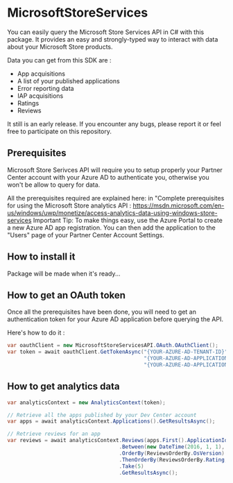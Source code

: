 # MicrosoftStoreServices
You can easily query the Microsoft Store Services API in C# with this package.
It provides an easy and strongly-typed way to interact with data about your Microsoft Store products.

Data you can get from this SDK are :
- App acquisitions
- A list of your published applications
- Error reporting data
- IAP acquisitions
- Ratings
- Reviews

It still is an early release.
If you encounter any bugs, please report it or feel free to participate on this repository.

Prerequisites
-------
Microsoft Store Serivces API will require you to setup properly your Partner Center account with your Azure AD to authenticate you, otherwise you won't be allow to query for data.

All the prerequisites required are explained here: in "Complete prerequisites for using the Microsoft Store analytics API : https://msdn.microsoft.com/en-us/windows/uwp/monetize/access-analytics-data-using-windows-store-services
Important Tip: To make things easy, use the Azure Portal to create a new Azure AD app registration. You can then add the application to the "Users" page of your Partner Center Account Settings.

How to install it
-------
Package will be made when it's ready...


How to get an OAuth token
-------
Once all the prerequisites have been done, you will need to get an authentication token for your Azure AD application before querying the API.

Here's how to do it :
```csharp
var oauthClient = new MicrosoftStoreServicesAPI.OAuth.OAuthClient();
var token = await oauthClient.GetTokenAsync("{YOUR-AZURE-AD-TENANT-ID}",
                                            "{YOUR-AZURE-AD-APPLICATION-CLIENT-ID}",
                                            "{YOUR-AZURE-AD-APPLICATION-SECRETKEY}");
```


How to get analytics data
-------
```csharp
var analyticsContext = new AnalyticsContext(token);

// Retrieve all the apps published by your Dev Center account
var apps = await analyticsContext.Applications().GetResultsAsync();

// Retrieve reviews for an app
var reviews = await analyticsContext.Reviews(apps.First().ApplicationId)
                                    .Between(new DateTime(2016, 1, 1), DateTime.Now)
                                    .OrderBy(ReviewsOrderBy.OsVersion)
                                    .ThenOrderBy(ReviewsOrderBy.Rating, OrderByDirections.Descending)
                                    .Take(5)
                                    .GetResultsAsync();
```
